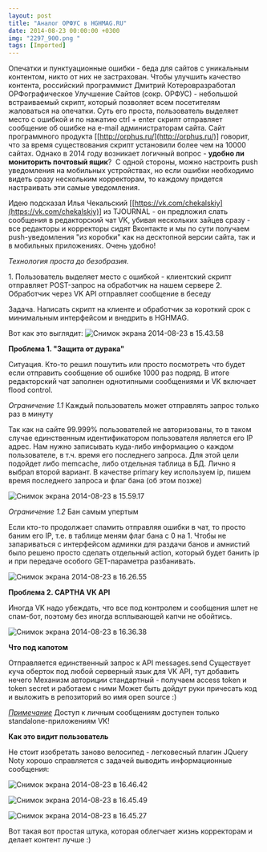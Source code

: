 ```yaml
---
layout: post
title: "Аналог ОРФУС в HGHMAG.RU"
date: 2014-08-23 00:00:00 +0300
img: "2297_900.png "
tags: [Imported]
---
```


Опечатки и пунктуационные ошибки - беда для сайтов с уникальным контентом, никто от них не застрахован. Чтобы улучшить качество контента, российский программист Дмитрий Котеров<font color="#000000" face="arial, sans-serif" size="3"></font>разработал ОРФографическое Улучшение Сайтов (сокр. ОРФУС) - небольшой встраиваемый скрипт, который позволяет всем посетителям жаловаться на опечатки. Суть его проста, пользователь выделяет место с ошибкой и по нажатию ctrl + enter скрипт отправляет сообщение об ошибке на e-mail администраторам сайта.
Сайт программного продукта [[http://orphus.ru/](http://orphus.ru/)] говорит, что за время существования скрипт установили более чем на 10000 сайтах.
Однако в 2014 году возникает логичный вопрос - **удобно ли мониторить почтовый ящик**?  С одной стороны, можно настроить push уведомления на мобильных устройствах, но если ошибки необходимо видеть сразу нескольким корректорам, то каждому придется настраивать эти самые уведомления. 

Идею подсказал Илья Чекальский [[https://vk.com/chekalskiy](https://vk.com/chekalskiy)] из TJOURNAL - он предложил слать сообщения в редакторский чат VK, убивая нескольких зайцев сразу - все редакторы и корректоры сидят Вконтакте и мы по сути получаем push-уведомления "из коробки" как на десктопной версии сайта, так и в мобильных приложениях. Очень удобно!

_Технология проста до безобразия._

1\. Пользователь выделяет место с ошибкой - клиентский скрипт отправляет POST-запрос на обработчик на нашем сервере
2\. Обработчик через VK API отправляет сообщение в беседу 

Задача. Написать скрипт на клиенте и обработчик за короткий срок с минимальным интерфейсом и внедрить в HGHMAG. 

Вот как это выглядит:
![Снимок экрана 2014-08-23 в 15.43.58](/blog/assets2297_900.png "Снимок экрана 2014-08-23 в 15.43.58")

**Проблема 1\. "Защита от дурака"**

Ситуация. Кто-то решил пошутить или просто посмотреть что будет если отправить сообщение об ошибке 1000 раз подряд. В итоге редакторский чат заполнен однотипными сообщениями и VK включает flood control. 

_Ограничение 1.1_ Каждый пользователь может отправлять запрос только раз в минуту

Так как на сайте 99.999% пользователей не авторизованы, то в таком случае единственным идентификатором пользователя является его IP адрес. Нам нужно записывать куда-либо информацию о каждом пользователе, в т.ч. время его последнего запроса. Для этой цели подойдет либо memcache, либо отдельная таблица в БД. Лично я выбрал второй вариант. В качестве primary key используем ip, пишем время последнего запроса и флаг бана (об этом позже) 

![Снимок экрана 2014-08-23 в 15.59.17](/blog/assets2555_900.png "Снимок экрана 2014-08-23 в 15.59.17")

_Ограничение 1.2_ Бан самым упертым

Если кто-то продолжает спамить отправляя ошибки в чат, то просто баним его IP, т.е. в таблице меням флаг бана с 0 на 1\. Чтобы не запариваться с интерфейсом админки для раздачи банов и амнистий было решено просто сделать отдельный action, который будет банить ip и при передаче особого GET-параметра разбанивать. 

![Снимок экрана 2014-08-23 в 16.26.55](/blog/assets2615_900.png "Снимок экрана 2014-08-23 в 16.26.55")

**Проблема 2\. CAPTHA VK API**

Иногда VK надо убеждать, что все под контролем и сообщения шлет не спам-бот, поэтому без иногда всплывающей капчи не обойтись.

![Снимок экрана 2014-08-23 в 16.36.38](/blog/assets2948_900.png "Снимок экрана 2014-08-23 в 16.36.38")

**Что под капотом**

Отправляется единственный запрос к API messages.send
Существует куча оберток под любой серверный язык для VK API, тут добавить нечего
Механизм авториции стандартный - получаем access token и token secret и работаем с ними
Может быть дойдут руки причесать код и выложить в репозиторий во имя open source :) 

_<u>Примечание</u>_ Доступ к личным сообщениям доступен только standalone-приложениям VK!

**Как это видит пользователь**

Не стоит изобретать заново велосипед - легковесный плагин JQuery Noty хорошо справляется с задачей выводить информационные сообщения: 

![Снимок экрана 2014-08-23 в 16.46.42](/blog/assets3100_900.png "Снимок экрана 2014-08-23 в 16.46.42")

![Снимок экрана 2014-08-23 в 16.45.49](/blog/assets3363_900.png "Снимок экрана 2014-08-23 в 16.45.49")

![Снимок экрана 2014-08-23 в 16.45.27](/blog/assets3782_900.png "Снимок экрана 2014-08-23 в 16.45.27")

Вот такая вот простая штука, которая облегчает жизнь корректорам и делает контент лучшe :)